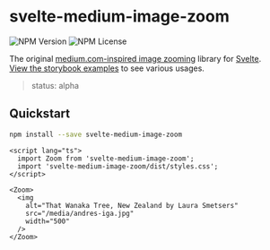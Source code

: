 # svelte-medium-image-zoom

![NPM Version](https://img.shields.io/npm/v/svelte-medium-image-zoom)
![NPM License](https://img.shields.io/npm/l/svelte-medium-image-zoom)

The original [medium.com-inspired image zooming](https://medium.design/image-zoom-on-medium-24d146fc0c20) library for [Svelte](https://svelte.dev/).  
[View the storybook examples](https://moonlitgrace.github.io/svelte-medium-image-zoom/)
to see various usages.

> status: alpha

## Quickstart

```bash
npm install --save svelte-medium-image-zoom
```

```svelte
<script lang="ts">
  import Zoom from 'svelte-medium-image-zoom';
  import 'svelte-medium-image-zoom/dist/styles.css';
</script>

<Zoom>
  <img
    alt="That Wanaka Tree, New Zealand by Laura Smetsers"
    src="/media/andres-iga.jpg"
    width="500"
  />
</Zoom>
```
